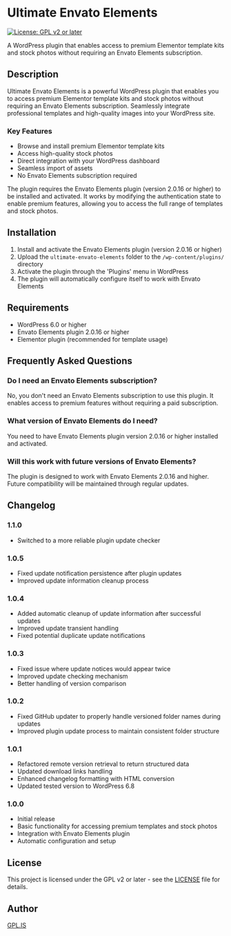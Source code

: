 # Ultimate Envato Elements

[![License: GPL v2 or later](https://img.shields.io/badge/License-GPL%20v2%20or%20later-blue.svg)](http://www.gnu.org/licenses/gpl-2.0.html)

A WordPress plugin that enables access to premium Elementor template kits and stock photos without requiring an Envato Elements subscription.

## Description

Ultimate Envato Elements is a powerful WordPress plugin that enables you to access premium Elementor template kits and stock photos without requiring an Envato Elements subscription. Seamlessly integrate professional templates and high-quality images into your WordPress site.

### Key Features

-   Browse and install premium Elementor template kits
-   Access high-quality stock photos
-   Direct integration with your WordPress dashboard
-   Seamless import of assets
-   No Envato Elements subscription required

The plugin requires the Envato Elements plugin (version 2.0.16 or higher) to be installed and activated. It works by modifying the authentication state to enable premium features, allowing you to access the full range of templates and stock photos.

## Installation

1. Install and activate the Envato Elements plugin (version 2.0.16 or higher)
2. Upload the `ultimate-envato-elements` folder to the `/wp-content/plugins/` directory
3. Activate the plugin through the 'Plugins' menu in WordPress
4. The plugin will automatically configure itself to work with Envato Elements

## Requirements

-   WordPress 6.0 or higher
-   Envato Elements plugin 2.0.16 or higher
-   Elementor plugin (recommended for template usage)

## Frequently Asked Questions

### Do I need an Envato Elements subscription?

No, you don't need an Envato Elements subscription to use this plugin. It enables access to premium features without requiring a paid subscription.

### What version of Envato Elements do I need?

You need to have Envato Elements plugin version 2.0.16 or higher installed and activated.

### Will this work with future versions of Envato Elements?

The plugin is designed to work with Envato Elements 2.0.16 and higher. Future compatibility will be maintained through regular updates.

## Changelog

### 1.1.0

-   Switched to a more reliable plugin update checker

### 1.0.5

-   Fixed update notification persistence after plugin updates
-   Improved update information cleanup process

### 1.0.4

-   Added automatic cleanup of update information after successful updates
-   Improved update transient handling
-   Fixed potential duplicate update notifications

### 1.0.3

-   Fixed issue where update notices would appear twice
-   Improved update checking mechanism
-   Better handling of version comparison

### 1.0.2

-   Fixed GitHub updater to properly handle versioned folder names during updates
-   Improved plugin update process to maintain consistent folder structure

### 1.0.1

-   Refactored remote version retrieval to return structured data
-   Updated download links handling
-   Enhanced changelog formatting with HTML conversion
-   Updated tested version to WordPress 6.8

### 1.0.0

-   Initial release
-   Basic functionality for accessing premium templates and stock photos
-   Integration with Envato Elements plugin
-   Automatic configuration and setup

## License

This project is licensed under the GPL v2 or later - see the [LICENSE](LICENSE) file for details.

## Author

[GPL.IS](https://gpl.is)
